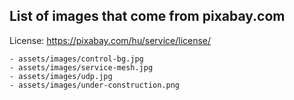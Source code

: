 ## List of images that come from pixabay.com 

License: <https://pixabay.com/hu/service/license/>

    - assets/images/control-bg.jpg 
    - assets/images/service-mesh.jpg
    - assets/images/udp.jpg
    - assets/images/under-construction.png